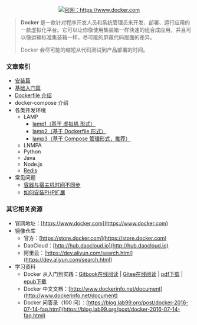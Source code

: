 
<p align="center">
	<a href="https://www.docker.com">
		<img src="./docker.png" attr="rsync logo" title="官网：https://www.docker.com">
	</a>
</p>

> **Docker** 是一款针对程序开发人员和系统管理员来开发、部署、运行应用的一款虚拟化平台。它可以让你像使用集装箱一样快速的组合成应用，并且可以像运输标准集装箱一样，尽可能的屏蔽代码层面的差异。
> 
> Docker 会尽可能的缩短从代码测试到产品部署的时间。	
	
### 文章索引

- [安装篇](./安装篇.md)
- [基础入门篇](./基础入门篇.md)
- [Dockerfile 介绍](./Dockerfile介绍.md)
- docker-compose 介绍
- 各类开发环境
	- LAMP
		- [lamp1（基于 虚拟机 形式）](./lamp1/)
		- [lamp2（基于 Dockerfile 形式）](./lamp2/)
		- [lamp3（基于 Compose 管理形式，推荐）](./lamp3/)
	- LNMPA
	- Python
	- Java
	- Node.js
	- [Redis](./redis/)
- 常见问题
	- [容器与宿主机时间不同步](./容器与宿主机时间不同步.md)
	- [如何安装PHP扩展](./安装PHP扩展.md)


### 其它相关资源

- 官网地址：[https://www.docker.com](https://www.docker.com)
- 镜像仓库
    - 官方：[https://store.docker.com](https://store.docker.com)
    - DaoCloud：[http://hub.daocloud.io](http://hub.daocloud.io)
    - 阿里云：[https://dev.aliyun.com/search.html](https://dev.aliyun.com/search.html)
- 学习资料
    - Docker 从入门到实践：[Gitbook在线阅读](https://yeasy.gitbooks.io/docker_practice/content/CHANGELOG.html) | [Gitee在线阅读](https://docker_practice.gitee.io) | [pdf下载](https://www.gitbook.com/download/pdf/book/yeasy/docker_practice) | [epub下载](https://www.gitbook.com/download/epub/book/yeasy/docker_practice)
    - Docker 中文文档：[http://www.dockerinfo.net/document](http://www.dockerinfo.net/document)
	- Docker 问答录（100 问）：[https://blog.lab99.org/post/docker-2016-07-14-faq.html](https://blog.lab99.org/post/docker-2016-07-14-faq.html)
